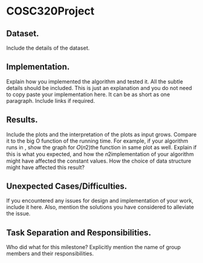 # COSC320Project

## Dataset.
Include the details of the dataset.
## Implementation. 
Explain how you implemented the algorithm and tested it. All the subtle details should  be  included.  This  is  just  an  explanation  and  you  do  not  need  to  copy  paste  your implementation here. It can be as short as one paragraph. Include links if required.
## Results. 
Include the plots and the interpretation of the plots as input grows. Compare it to the big O function of the running time. For example, if your algorithm runs in , show the graph for 𝑂(𝑛2)the function  in  same  plot  as  well.  Explain  if  this  is  what  you  expected,  and  how  the 𝑛2implementation of your algorithm might have affected the constant values. How the choice of data structure might have affected this result?
## Unexpected Cases/Difficulties. 
If you encountered any issues for design and implementation of your work, include it here. Also, mention the solutions you have considered to alleviate the issue. 
## Task Separation and Responsibilities. 
Who did what for this milestone? Explicitly mention the name of group members and their responsibilities. 
